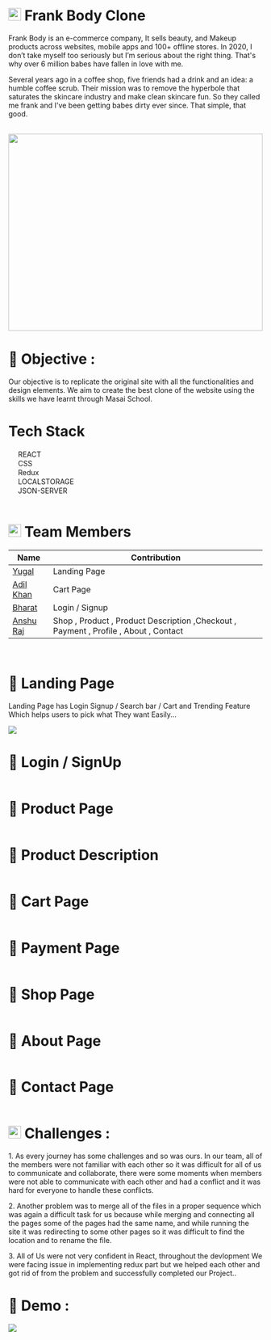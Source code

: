 # <img src="https://res.cloudinary.com/crunchbase-production/image/upload/c_lpad,h_170,w_170,f_auto,b_white,q_auto:eco,dpr_1/v1438842049/auk7ayohemudyedrknde.png" width="25px"/> Frank Body Clone

<p>Frank Body is an e-commerce company, It sells beauty, and Makeup products across websites, mobile apps and 100+ offline stores. In 2020, I don’t take myself too seriously but I’m serious about the right thing.
That's why over 6 million babes have fallen in love with me.</p>

<p>Several years ago in a coffee shop, five friends had a drink and an idea: a humble coffee scrub. Their mission was to remove the hyperbole that saturates the skincare industry and make clean skincare fun. So they called me frank and I've been getting babes dirty ever since.
That simple, that good.</p>

<br>

<div align="center">
  <img  src="https://invitationdigital-res-1.cloudinary.com/image/upload/q_auto,f_auto,fl_strip_profile/Frank_banner" height="390px" width="100%"/>
  </div>
  
 # 🌟 Objective : <br>
 
 <p>Our objective is to replicate the original site with all the functionalities and design elements. We aim to create the best clone of the website using the skills we have learnt through Masai School.</p>
 
 
 # Tech Stack
  <div><img src="https://cdn-icons-png.flaticon.com/512/1048/1048877.png" width="15px"/> REACT</div>
  <div><img src="https://cdn-icons-png.flaticon.com/512/732/732190.png" width="15px"/> CSS</div>
  <div><img src="https://upload.wikimedia.org/wikipedia/commons/4/49/Redux.png" width="15px"/> Redux</div>
  <div><img src="https://cdn-icons-png.flaticon.com/512/718/718064.png" width="15px"/> LOCALSTORAGE</div>
  <div><img src="https://cdn-icons-png.flaticon.com/512/541/541488.png" width="15px"/> JSON-SERVER</div>
  
  <br>
  
# <img src="https://cdn-icons-png.flaticon.com/512/1534/1534938.png" width="25px"/> Team Members 
 
 | Name            | Contribution                                                                |
| ----------------- | ------------------------------------------------------------------ |
|<a href = "https://github.com/yug0231" > Yugal </a> | Landing Page |
| <a href = "https://github.com/Adil-khan-007" > Adil Khan </a>| Cart Page|
|<a href = "https://github.com/vaddadiPhani" > Bharat </a>| Login / Signup |
| <a href = "https://github.com/Mr-raaz" >Anshu Raj </a> | Shop , Product , Product Description ,Checkout , Payment , Profile , About , Contact|
 
 <br>
 
 # 🔹 Landing Page 
 <p>Landing Page has Login Signup / Search bar /  Cart and Trending Feature Which helps users to pick what They want Easily...</p>
 <img src="https://drive.google.com/file/d/1s_KRuoMPJ6T7hjEtm9wc3UVe-L1tif7I/view?usp=share_link"/>
 
 # 🔹 Login / SignUp 
 <p></p>
 <img src=""/>
 
 # 🔹 Product Page
 <p></p>
 <img src=""/>
 
 # 🔹 Product Description
 <p></p>
 <img src=""/>
 
  # 🔹 Cart Page
 <p></p>
 <img src=""/>
 
  # 🔹 Payment Page
 <p></p>
 <img src=""/>
 
 # 🔹 Shop Page
 <p></p>
 <img src=""/>
 
 # 🔹 About Page
 <p></p>
 <img src=""/>
 
 # 🔹 Contact Page
 <p></p>
 <img src=""/>
 
    
 # <img src="https://cdn-icons-png.flaticon.com/512/1934/1934019.png" width="25px"/> Challenges :
 
 <p> 1. As every journey has some challenges and so was ours. In our team, all of the members were not familiar with each other so it was difficult for all of us to communicate and collaborate, there were some moments when members were not able to communicate with each other and had a conflict and it was hard for everyone to handle these conflicts. </p>
 
 <p> 2. Another problem was to merge all of the files in a proper sequence which was again a difficult task for us because while merging and connecting all the pages some of the pages had the same name, and while running the site it was redirecting to some other pages so it was difficult to find the location and to rename the file.</p>
 <p> 3. All of Us were not very confident in React, throughout the devlopment We were facing issue in implementing redux part but we helped each other and got rid of from the problem and successfully completed our Project..</p>
 
 
 # 🚀 Demo :
 
 <p><a href ="" ><img src = "https://camo.githubusercontent.com/59cde2396da07f6c391795028e4350eb3a99c0186d55161807728d44200c6959/68747470733a2f2f6170692e6e65746c6966792e636f6d2f6170692f76312f6261646765732f62363534633934652d303861362d346237392d623434332d3738333735383162316438642f6465706c6f792d737461747573"/></a></p>
 
  
  
